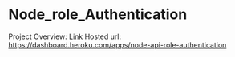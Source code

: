 # Node_role_Authentication

Project Overview: [Link](https://drive.google.com/file/d/1bJ-Q-BlfDUbLmPF5J7do5z3InJMBnKvA/view?usp=sharing)
Hosted url: https://dashboard.heroku.com/apps/node-api-role-authentication
